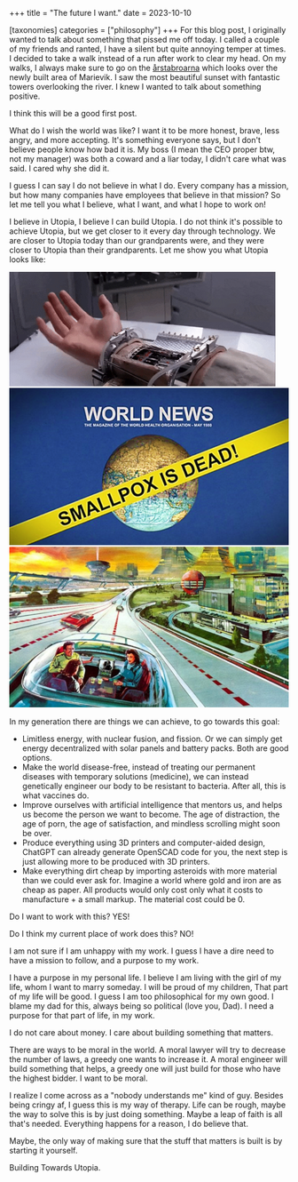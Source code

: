 +++
title = "The future I want."
date = 2023-10-10

[taxonomies]
categories = ["philosophy"]
+++
For this blog post, I originally wanted to talk about something that pissed me off today. I called a couple of my friends and ranted, I have a silent but quite annoying temper at times. I decided to take a walk instead of a run after work to clear my head. On my walks, I always make sure to go on the [årstabroarna](https://en.wikipedia.org/wiki/%C3%85rstabroarna) which looks over the newly built area of Marievik. I saw the most beautiful sunset with fantastic towers overlooking the river. I knew I wanted to talk about something positive.

I think this will be a good first post.

What do I wish the world was like? I want it to be more honest, brave, less angry, and more accepting. It's something everyone says, but I don't believe people know how bad it is. My boss (I mean the CEO proper btw, not my manager) was both a coward and a liar today, I didn't care what was said. I cared why she did it. 

I guess I can say I do not believe in what I do. Every company has a mission, but how many companies have employees that believe in that mission? So let me tell you what I believe, what I want, and what I hope to work on!

I believe in Utopia, I believe I can build Utopia. I do not think it's possible to achieve Utopia, but we get closer to it every day through technology. We are closer to Utopia today than our grandparents were, and they were closer to Utopia than their grandparents. Let me show you what Utopia looks like:

![cyborg](https://github.com/21st-centuryman/21st-centuryman.github.io/blob/main/images/cyborg_hand.gif?raw=true)
![disease](https://github.com/21st-centuryman/21st-centuryman.github.io/blob/main/images/smallpox_news.png?raw=true)
![futurism](https://github.com/21st-centuryman/21st-centuryman.github.io/blob/main/images/retrofuturism.jpg?raw=true)

In my generation there are things we can achieve, to go towards this goal:

* Limitless energy, with nuclear fusion, and fission. Or we can simply get energy decentralized with solar panels and battery packs. Both are good options.
* Make the world disease-free, instead of treating our permanent diseases with temporary solutions (medicine), we can instead genetically engineer our body to be resistant to bacteria. After all, this is what vaccines do.
* Improve ourselves with artificial intelligence that mentors us, and helps us become the person we want to become. The age of distraction, the age of porn, the age of satisfaction, and mindless scrolling might soon be over.
* Produce everything using 3D printers and computer-aided design, ChatGPT can already generate OpenSCAD code for you, the next step is just allowing more to be produced with 3D printers.
* Make everything dirt cheap by importing asteroids with more material than we could ever ask for. Imagine a world where gold and iron are as cheap as paper. All products would only cost only what it costs to manufacture + a small markup. The material cost could be 0.

Do I want to work with this? YES!

Do I think my current place of work does this? NO!

I am not sure if I am unhappy with my work. I guess I have a dire need to have a mission to follow, and a purpose to my work. 

I have a purpose in my personal life. I believe I am living with the girl of my life, whom I want to marry someday. I will be proud of my children, That part of my life will be good. I guess I am too philosophical for my own good. I blame my dad for this, always being so political (love you, Dad). I need a purpose for that part of life, in my work.

I do not care about money. I care about building something that matters. 

There are ways to be moral in the world. A moral lawyer will try to decrease the number of laws, a greedy one wants to increase it. A moral engineer will build something that helps, a greedy one will just build for those who have the highest bidder. I want to be moral.

I realize I come across as a "nobody understands me" kind of guy. Besides being cringy af, I guess this is my way of therapy. Life can be rough, maybe the way to solve this is by just doing something. Maybe a leap of faith is all that's needed. Everything happens for a reason, I do believe that. 

Maybe, the only way of making sure that the stuff that matters is built is by starting it yourself.

Building Towards Utopia.

